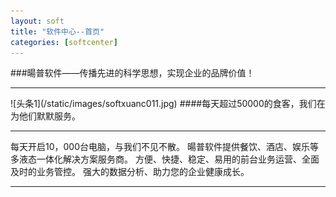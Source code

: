 ```yaml
---
layout: soft
title: "软件中心--首页"
categories: [softcenter]
---
```

###暘普软件——传播先进的科学思想，实现企业的品牌价值！
<hr/>
![头条1](/static/images/softxuanc011.jpg)
####每天超过50000的食客，我们在为他们默默服务。
<hr/>
每天开启10，000台电脑，与我们不见不散。
暘普软件提供餐饮、酒店、娱乐等多液态一体化解决方案服务商。
方便、快捷、稳定、易用的前台业务运营、全面及时的业务管控。
强大的数据分析、助力您的企业健康成长。
<hr/>


